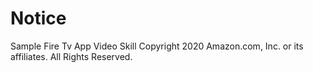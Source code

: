# Notice

Sample Fire Tv App Video Skill
Copyright 2020 Amazon.com, Inc. or its affiliates. All Rights Reserved.
